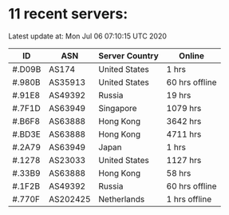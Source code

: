 # 11 recent servers:

Latest update at: Mon Jul 06 07:10:15 UTC 2020

| ID | ASN | Server Country | Online |
| -- | --- | -------------- | ------ |
| #.D09B | AS174 | United States | 1 hrs |
| #.980B | AS35913 | United States | 60 hrs offline |
| #.91E8 | AS49392 | Russia | 19 hrs |
| #.7F1D | AS63949 | Singapore | 1079 hrs |
| #.B6F8 | AS63888 | Hong Kong | 3642 hrs |
| #.BD3E | AS63888 | Hong Kong | 4711 hrs |
| #.2A79 | AS63949 | Japan | 1 hrs |
| #.1278 | AS23033 | United States | 1127 hrs |
| #.33B9 | AS63888 | Hong Kong | 58 hrs |
| #.1F2B | AS49392 | Russia | 60 hrs offline |
| #.770F | AS202425 | Netherlands | 1 hrs offline |

